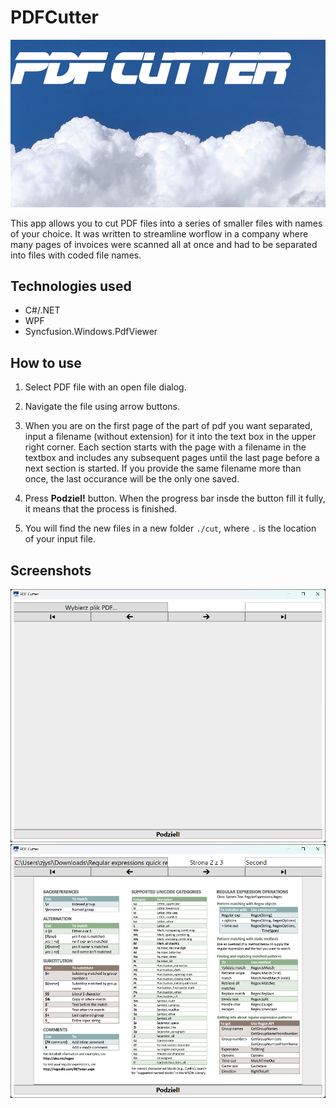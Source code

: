 # PDFCutter

![PDFCutter](PDFCutterUI/pdfcutter_splash.png)

This app allows you to cut PDF files into a series of smaller files with names of your choice. It was written to streamline worflow in a company where many pages of invoices were scanned all at once and had to be separated into files with coded file names.

## Technologies used
* C#/.NET
* WPF
* Syncfusion.Windows.PdfViewer

## How to use

1. Select PDF file with an open file dialog.

2. Navigate the file using arrow buttons.

3. When you are on the first page of the part of pdf you want separated, input a filename (without extension) for it into the text box in the upper right corner. Each section starts with the page with a filename in the textbox and includes any subsequent pages until the last page before a next section is started. If you provide the same filename more than once, the last occurance will be the only one saved. 

4. Press **Podziel!** button. When the progress bar insde the button fill it fully, it means that the process is finished.

5. You will find the new files in a new folder `./cut`, where `.` is the location of your input file.

## Screenshots

![Program window when it's first loaded](docs/screenshots/screenshot-01.png)
![Program widnow after opening a file](docs/screenshots/screenshot-02.png)
